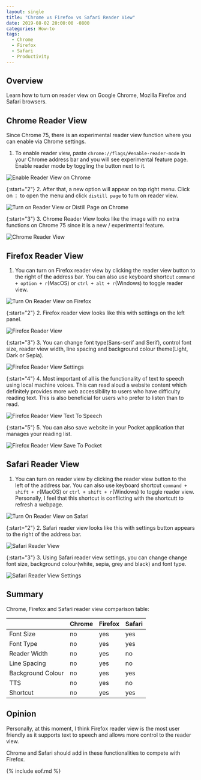 ```yaml
---
layout: single
title: "Chrome vs Firefox vs Safari Reader View"
date: 2019-08-02 20:00:00 -0800
categories: How-to
tags:
  - Chrome
  - Firefox
  - Safari
  - Productivity
---
```


## Overview

Learn how to turn on reader view on Google Chrome, Mozilla Firefox and Safari browsers. 

## Chrome Reader View
Since Chrome 75, there is an experimental reader view function where you can enable via Chrome settings. 

1. To enable reader view, paste `chrome://flags/#enable-reader-mode` in your Chrome address bar and you will see experimental feature page. Enable reader mode by toggling the button next to it.

![Enable Reader View on Chrome](/assets/images/2019-08-02-chrome-firefox-and-safari-reader-view/chrome-enable-reader-mode.png)

{:start="2"}
2. After that, a new option will appear on top right menu. Click on `⋮` to open the menu and click `distill page` to turn on reader view. 

![Turn on Reader View or Distill Page on Chrome](/assets/images/2019-08-02-chrome-firefox-and-safari-reader-view/chrome-open-reader-view-or-distill-page.png)

{:start="3"}
3. Chrome Reader View looks like the image with no extra functions on Chrome 75 since it is a new / experimental feature.     

![Chrome Reader View](/assets/images/2019-08-02-chrome-firefox-and-safari-reader-view/chrome-reader-view.png)

## Firefox Reader View
1. You can turn on Firefox reader view by clicking the reader view button to the right of the address bar. You can also use keyboard shortcut `command + option + r`(MacOS) or `ctrl + alt + r`(Windows) to toggle reader view.

![Turn On Reader View on Firefox](/assets/images/2019-08-02-chrome-firefox-and-safari-reader-view/firefox-turn-on-reader-view.png)

{:start="2"}
2. Firefox reader view looks like this with settings on the left panel.  

![Firefox Reader View](/assets/images/2019-08-02-chrome-firefox-and-safari-reader-view/firefox-reader-view.png)

{:start="3"}
3. You can change font type(Sans-serif and Serif), control font size, reader view width, line spacing and background colour theme(Light, Dark or Sepia).  

![Firefox Reader View Settings](/assets/images/2019-08-02-chrome-firefox-and-safari-reader-view/firefox-reader-view-settings.png)

{:start="4"}
4. Most important of all is the functionality of text to speech using local machine voices. This can read aloud a website content which definitely provides more web accessibility to users who have difficulty reading text. This is also beneficial for users who prefer to listen than to read.  

![Firefox Reader View Text To Speech](/assets/images/2019-08-02-chrome-firefox-and-safari-reader-view/firefox-reader-view-text-to-speech.png)

{:start="5"}
5. You can also save website in your Pocket application that manages your reading list.   

![Firefox Reader View Save To Pocket](/assets/images/2019-08-02-chrome-firefox-and-safari-reader-view/firefox-reader-view-save-to-pocket.png)

## Safari Reader View
1. You can turn on reader view by clicking the reader view button to the left of the address bar. You can also use keyboard shortcut `command + shift + r`(MacOS) or `ctrl + shift + r`(Windows) to toggle reader view. Personally, I feel that this shortcut is conflicting with the shortcutt to refresh a webpage.  

![Turn On Reader View on Safari](/assets/images/2019-08-02-chrome-firefox-and-safari-reader-view/safari-turn-on-reader-view.png)

{:start="2"}
2. Safari reader view looks like this with settings button appears to the right of the address bar. 

![Safari Reader View](/assets/images/2019-08-02-chrome-firefox-and-safari-reader-view/safari-reader-view.png)

{:start="3"}
3. Using Safari reader view settings, you can change change font size, background colour(white, sepia, grey and black) and font type.  

![Safari Reader View Settings](/assets/images/2019-08-02-chrome-firefox-and-safari-reader-view/safari-reader-view-settings.png)

## Summary 
Chrome, Firefox and Safari reader view comparison table:  

| | Chrome | Firefox | Safari
|---|:---|:---|:---|
| Font Size | no | yes | yes |
| Font Type | no | yes | yes |
| Reader Width | no | yes | no |
| Line Spacing | no | yes | no |
| Background Colour | no | yes | yes |
| TTS | no | yes | no |
| Shortcut | no | yes | yes |

## Opinion
Personally, at this moment, I think Firefox reader view is the most user friendly as it supports text to speech and allows more control to the reader view.  

Chrome and Safari should add in these functionalities to compete with Firefox.  

{% include eof.md %}


